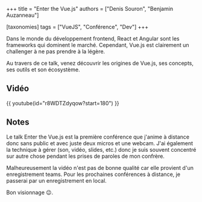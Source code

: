 +++
title = "Enter the Vue.js"
authors = ["Denis Souron", "Benjamin Auzanneau"]

[taxonomies]
tags = ["VueJS", "Conférence", "Dev"]
+++

Dans le monde du développement frontend, React et Angular sont les frameworks qui dominent le marché. Cependant, Vue.js est clairement un challenger à ne pas prendre à la légère.

Au travers de ce talk, venez découvrir les origines de Vue.js, ses concepts, ses outils et son écosystème.

<!-- more -->

## Vidéo

{{ youtube(id="r8WDTZdyqow?start=180") }}

## Notes

Le talk Enter the Vue.js est la première conférence que j'anime à distance donc sans public et avec juste deux micros et une webcam. J'ai également la technique à gérer (son, vidéo, slides, etc.) donc je suis souvent concentré sur autre chose pendant les prises de paroles de mon confrère.

Malheureusement la vidéo n'est pas de bonne qualité car elle provient d'un enregistrement teams. Pour les prochaines conférences à distance, je passerai par un enregistrement en local.

Bon visionnage 😉.
